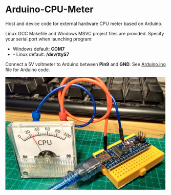 # Arduino-CPU-Meter
Host and device code for external hardware CPU meter based on Arduino.

Linux GCC Makefile and Windows MSVC project files are provided.
Specify your serial port when launching program:

<ul>
    <li> Windows default: <b>COM7</b> </li>
    <li> - Linux default: <b>/dev/ttyS7</b> </li>
</ul>

Connect a 5V voltmeter to Arduino between **Pin9** and **GND**.
See [Arduino.ino](Arduino.cpp) file for Arduino code.

<img src="img/CPU_METER.jpg" width="500">
